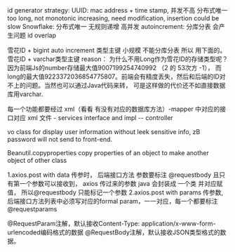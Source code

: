 id generator strategy:
    UUID: mac address + time stamp, 并发不高  分布式唯一 too long, not monotonic increasing, need modification, insertion could be slow
    Snowflake: 分布式唯一 无规则递增 高并发
    autoincrement: 分库分表 会产生问题 id overlap

雪花ID + bigint auto increment 类型主键 小规模 不能分库分表 所以 用下面的。
雪花ID + varchar类型主键 reason：
        为什么不用Long作为雪花ID的存储类型呢？因为前端Js的number存储最大值9007199254740992 （2 的 53次方 -1），
        而long的最大值9223372036854775807。前端会有精度丢失，然后和后端的ID对不上的问题。当然也可以通过Java代码来转，
        可是这样做的代价还不如直接数据库用varchar.


每一个功能都要经过 xml（看看 有没有对应的数据库方法）-mapper 中对应的接口对应 xml 文件 - services interface and impl -- controller

vo class for display user information without leek sensitive info, zB password will not send to front-end.

Beanutil.copyproperties copy properties of an object to make another object of other class


1.axios.post with data 传参时， 后端接口方法 参数要标注 @requestbody 且只有第一个参数可以接收到， axios 传过来的参数 java 会封装成 一个类 并对应赋值， 所以@requestbody 只能标记一个参数
2.axios.post with params 传参数, 后端接口方法列表中必须写对应的formal param，一一对应，每一个都要标注@requestparams

@RequestParam注解，默认接收Content-Type: application/x-www-form-urlencoded编码格式的数据
@RequestBody注解，默认接收JSON类型格式的数据。
